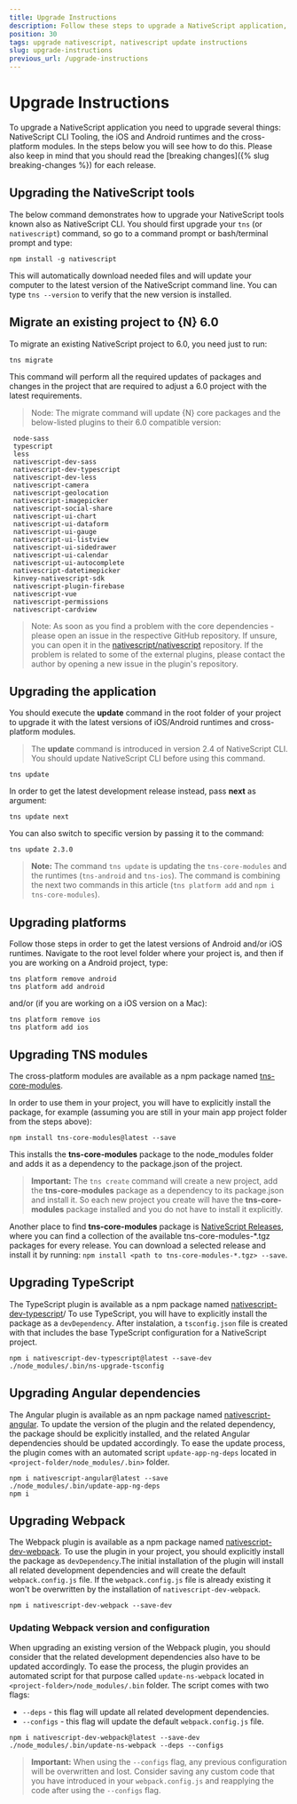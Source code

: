 ```yaml
---
title: Upgrade Instructions
description: Follow these steps to upgrade a NativeScript application, which includes updating the CLI tooling, the iOS and Android runtimes and the cross-platform modules.
position: 30
tags: upgrade nativescript, nativescript update instructions
slug: upgrade-instructions
previous_url: /upgrade-instructions
---
```


# Upgrade Instructions

To upgrade a NativeScript application you need to upgrade several things: NativeScript CLI Tooling, the iOS and Android runtimes and the cross-platform modules. In the steps below you will see how to do this. Please also keep in mind that you should read the [breaking changes]({% slug breaking-changes %}) for each release.

## Upgrading the NativeScript tools

The below command demonstrates how to upgrade your NativeScript tools known also as NativeScript CLI.
You should first upgrade your `tns` (or `nativescript`) command, so go to a command prompt or bash/terminal prompt and type:

```
npm install -g nativescript
```

This will automatically download needed files and will update your computer to the latest version of the NativeScript command line.
You can type `tns --version` to verify that the new version is installed.

## Migrate an existing project to {N} 6.0
To migrate an existing NativeScript project to 6.0, you need just to run:

```
tns migrate
```
This command will perform all the required updates of packages and changes in the project that are required to adjust a 6.0 project with the latest requirements.

> Node: The migrate command will update {N} core packages and the below-listed plugins to their 6.0 compatible version:
```
 node-sass
 typescript
 less
 nativescript-dev-sass
 nativescript-dev-typescript
 nativescript-dev-less
 nativescript-camera
 nativescript-geolocation
 nativescript-imagepicker
 nativescript-social-share
 nativescript-ui-chart
 nativescript-ui-dataform
 nativescript-ui-gauge
 nativescript-ui-listview
 nativescript-ui-sidedrawer
 nativescript-ui-calendar
 nativescript-ui-autocomplete
 nativescript-datetimepicker
 kinvey-nativescript-sdk
 nativescript-plugin-firebase
 nativescript-vue
 nativescript-permissions
 nativescript-cardview
```

> Note: As soon as you find a problem with the core dependencies - please open an issue in the respective GitHub repository. If unsure, you can open it in the [nativescript/nativescript](https://github.com/nativescript/nativescript/issues) repository. If the problem is related to some of the external plugins, please contact the author by opening a new issue in the plugin's repository.

## Upgrading the application

You should execute the **update** command in the root folder of your project to upgrade it with the latest versions of iOS/Android runtimes and cross-platform modules.

>The **update** command is introduced in version 2.4 of NativeScript CLI. You should update NativeScript CLI before using this command.

```
tns update
```

In order to get the latest development release instead, pass **next** as argument:

```
tns update next
```

You can also switch to specific version by passing it to the command:

```
tns update 2.3.0
```

> **Note:** The command `tns update` is updating the `tns-core-modules` and the runtimes (`tns-android` and `tns-ios`). The command is combining the next two commands in this article (`tns platform add` and `npm i tns-core-modules`).

## Upgrading platforms

Follow those steps in order to get the latest versions of Android and/or iOS runtimes. Navigate to the root level folder where your project is, and then if you are working on a Android project, type:

```
tns platform remove android
tns platform add android
```

and/or (if you are working on a iOS version on a Mac):

```
tns platform remove ios
tns platform add ios
```

## Upgrading TNS modules

The cross-platform modules are available as a npm package named [tns-core-modules](https://www.npmjs.com/package/tns-core-modules).

In order to use them in your project, you will have to explicitly install the package, for example (assuming you are still in your main app project folder from the steps above):

```
npm install tns-core-modules@latest --save
```

This installs the **tns-core-modules** package to the node_modules folder and adds it as a dependency to the package.json of the project.

> **Important:** The `tns create` command will create a new project, add the **tns-core-modules** package as a dependency to its package.json and install it. So each new project you create will have the **tns-core-modules** package installed and you do not have to install it explicitly.

Another place to find **tns-core-modules** package is [NativeScript Releases](https://github.com/NativeScript/NativeScript/releases/), where you can find a collection of the available tns-core-modules-\*.tgz packages for every release. You can download a selected release and install it by running: `npm install <path to tns-core-modules-*.tgz> --save`.

## Upgrading TypeScript

The TypeScript plugin is available as a npm package named [nativescript-dev-typescript](https://www.npmjs.com/package/nativescript-dev-typescript)/
To use TypeScript, you will have to explicitly install the package as a `devDependency`. After instalation, a `tsconfig.json` file is created with that includes the base TypeScript configuration for a NativeScript project.

```
npm i nativescript-dev-typescript@latest --save-dev
./node_modules/.bin/ns-upgrade-tsconfig
```

## Upgrading Angular dependencies

The Angular plugin is available as an npm package named [nativescript-angular](https://www.npmjs.com/package/nativescript-angular). To update the version of the plugin and the related dependency, the package should be explicitly installed, and the related Angular dependencies should be updated accordingly. To ease the update process, the plugin comes with an automated script `update-app-ng-deps` located in `<project-folder/node_modules/.bin>` folder.

```
npm i nativescript-angular@latest --save
./node_modules/.bin/update-app-ng-deps
npm i
```

## Upgrading Webpack

The Webpack plugin is available as a npm package named [nativescript-dev-webpack](https://www.npmjs.com/package/nativescript-dev-webpack). To use the plugin in your project, you should explicitly install the package as `devDependency`.The initial installation of the plugin will install all related development dependencies and will create the default `webpack.config.js` file. If the `webpack.config.js` file is already existing it won't be overwritten by the installation of `nativescript-dev-webpack`.

```
npm i nativescript-dev-webpack --save-dev
```

### Updating Webpack version and configuration

When upgrading an existing version of the Webpack plugin, you should consider that the related development dependencies also have to be updated accordingly. To ease the process, the plugin provides an automated script for that purpose called `update-ns-webpack` located in `<project-folder>/node_modules/.bin` folder. The script comes with two flags:
- `--deps` - this flag will update all related development dependencies.
- `--configs` - this flag will update the default `webpack.config.js` file.

```
npm i nativescript-dev-webpack@latest --save-dev
./node_modules/.bin/update-ns-webpack --deps --configs
```

> **Important:** When using the `--configs` flag, any previous configuration will be overwritten and lost. Consider saving any custom code that you have introduced in your `webpack.config.js` and reapplying the code after using the `--configs` flag.
